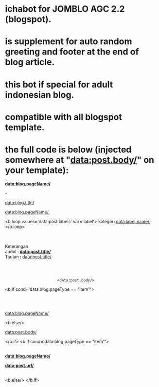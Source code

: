 # ichabot for JOMBLO AGC 2.2 (blogspot).
# is supplement for auto random greeting and footer at the end of blog article. 
# this bot if special for adult indonesian blog.
# compatible with all blogspot template.
# the full code is below (injected somewhere at "<data:post.body/>" on your template):

<!--X1-->
<script type='text/javascript'>
//<![CDATA[
var relatedTitles = new Array(); var relatedTitlesNum = 0; var relatedUrls = new Array(); function related_results_labels(json){for(var i=0;i < json.feed.entry.length;i++){var entry=json.feed.entry[i]; relatedTitles[relatedTitlesNum]=entry.title.$t;for(var k=0; k < entry.link.length; k++) {if(entry.link[k].rel == 'alternate'){relatedUrls[relatedTitlesNum]=entry.link[k].href;relatedTitlesNum++;break;}}}}function removeRelatedDuplicates(){var tmp=new Array(0);var tmp2=new Array(0);for(var i=0;i < relatedUrls.length;i++){if(!contains(tmp, relatedUrls[i])){tmp.length += 1;tmp[tmp.length - 1]=relatedUrls[i];tmp2.length += 1;tmp2[tmp2.length - 1]=relatedTitles[i];}}relatedTitles=tmp2; relatedUrls=tmp;}function contains(a,e){for(var j=0;j < a.length;j++)if(a[j]==e)return true;return false;}function printRelatedLabels(){var r=Math.floor((relatedTitles.length - 1) * Math.random()); var i = 0; document.write('<ul>'); while (i < relatedTitles.length && i < 20){document.write('<li><a href="' + relatedUrls[r] + '">' + relatedTitles[r] + '</a></li>');if(r < relatedTitles.length - 1){r++;}else{r=0;}i++;} document.write('</ul>');}
//]]>
</script>
<b><data:blog.pageName/>
<script type='text/javascript' src='https://cdn.rawgit.com/ichamasdiya/ichabot/master/kota.js'></script><div style='display:none;'>.</div>
</b> - 
<script type='text/javascript' src='https://cdn.rawgit.com/ichamasdiya/ichabot/master/ab.js'></script><div style='display:none;'>.</div>
 <a expr:href='data:blog.homepageUrl'><data:blog.title/></a> 
<script src='https://cdn.rawgit.com/ichamasdiya/ichabot/master/cd.js'></script><div style='display:none;'>.</div>
 <data:blog.pageName/>, 
<script type='text/javascript' src='https://cdn.rawgit.com/ichamasdiya/ichabot/master/ef.js'></script><div style='display:none;'>.</div>
<b:loop values='data:post.labels' var='label'> <a expr:href='data:label.url' rel='dofollow'>kategori <data:label.name/></a>,</b:loop>
<script type='text/javascript' src='https://cdn.rawgit.com/ichamasdiya/ichabot/master/yz.js'></script><div style='display:none;'>.</div>
<br/><br/>Keterangan <br/>
Judul : <span itemprop='itemreviewed'><b><data:post.title/></b></span><br/>Tautan : <a expr:href='data:post.url'><data:post.title/></a><br/>
<script>document.write(unescape(&#39;%3C%69%66%72%61%6D%65%20%73%72%63%3D%22%2F%2F%61%64%73%2E%65%78%6F%63%6C%69%63%6B%2E%63%6F%6D%2F%69%66%72%61%6D%65%2E%70%68%70%3F%69%64%7A%6F%6E%65%3D%32%32%33%30%39%32%39%26%73%69%7A%65%3D%37%32%38%78%39%30%22%20%77%69%64%74%68%3D%22%37%32%38%22%20%68%65%69%67%68%74%3D%22%39%30%22%20%73%63%72%6F%6C%6C%69%6E%67%3D%22%6E%6F%22%20%6D%61%72%67%69%6E%77%69%64%74%68%3D%22%30%22%20%6D%61%72%67%69%6E%68%65%69%67%68%74%3D%22%30%22%20%66%72%61%6D%65%62%6F%72%64%65%72%3D%22%30%22%3E%3C%2F%69%66%72%61%6D%65%3E&#39;));</script>
<br/><br/>
<!--end of X1-->
                            <data:post.body/>
<!--X2-->
<b:if cond='data:blog.pageType == &quot;item&quot;'><div><div><span><br/><br/>
<script type='text/javascript' src='https://cdn.rawgit.com/ichamasdiya/ichabot/master/rp.js'></script><div style='display:none;'>.</div>
 <data:blog.pageName/> 
<script type='text/javascript' src='https://cdn.rawgit.com/ichamasdiya/ichabot/master/sq.js'></script><div style='display:none;'>.</div>
 </span></div></div><b:else/><p><data:post.body/></p>
</b:if>
<b:if cond='data:blog.pageType == &quot;item&quot;'><div><br/>
<script type='text/javascript' src='https://cdn.rawgit.com/ichamasdiya/ichabot/master/tn.js'></script><div style='display:none;'>.</div>
 <strong><u><data:blog.pageName/></u></strong>
<script type='text/javascript' src='https://cdn.rawgit.com/ichamasdiya/ichabot/master/uo.js'></script><div style='display:none;'>.</div>
 <strong><data:post.url/></strong></div><br/><b:else/>
</b:if>
<!--end of X2-->
